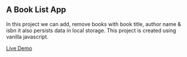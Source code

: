 ## A Book List App

In this project we can add, remove books with book title, author name & isbn it also persists data in local storage. This project is created using vanilla javascript.

[Live Demo](https://unique-granita-7a83ae.netlify.app/)
